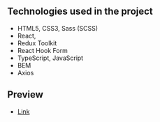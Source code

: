 ## Technologies used in the project
- HTML5, CSS3, Sass (SCSS) 
- React, 
- Redux Toolkit
- React Hook Form
- TypeScript, JavaScript
- BEM
- Axios
## Preview
- [Link](http://wine4you.s3-website-ap-southeast-1.amazonaws.com/)


